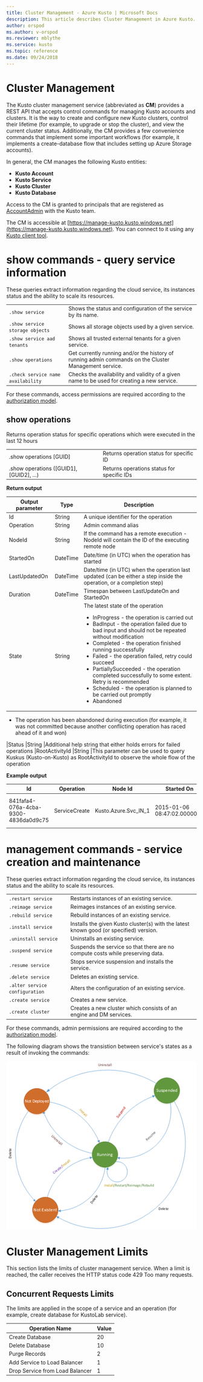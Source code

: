 ```yaml
---
title: Cluster Management - Azure Kusto | Microsoft Docs
description: This article describes Cluster Management in Azure Kusto.
author: orspod
ms.author: v-orspod
ms.reviewer: mblythe
ms.service: kusto
ms.topic: reference
ms.date: 09/24/2018
---
```

# Cluster Management

The Kusto cluster management service (abbreviated as **CM**) provides a REST API
that accepts control commands for managing Kusto accounts and clusters. It is
the way to create and configure new Kusto clusters, control their lifetime (for
example, to upgrade or stop the cluster), and view the current cluster status.
Additionally, the CM provides a few convenience commands that implement some
important workflows (for example, it implements a create-database flow that
includes setting up Azure Storage accounts).

In general, the CM manages the following Kusto entities:
* **Kusto Account**
* **Kusto Service**
* **Kusto Cluster**
* **Kusto Database**

Access to the CM is granted to principals that are registered as
[AccountAdmin](https://kusdoc2.azurewebsites.net/docs/concepts/principal-roles.html) with the Kusto team.

The CM is accessible at [https://manage-kusto.kusto.windows.net](https://manage-kusto.kusto.windows.net).
You can connect to it using any [Kusto client tool](https://kusdoc2.azurewebsites.net/docs/tools/tools.html).


# show commands - query service information

These queries extract information regarding the cloud service, its instances status and the ability to scale its resources. 

|||
|---|---
|`.show service`|Shows the status and configuration of the service by its name.
|`.show service storage objects`|Shows all storage objects used by a given service.
|`.show service aad tenants`|Shows all trusted external tenants for a given service.
|`.show operations`|Get currently running and/or the history of running admin commands on the Cluster Management service. 
|`.check service name availability`|Checks the availability and validity of a given name to be used for creating a new service. 

For these commands, access permissions are required according to the [authorization model](https://kusdoc2.azurewebsites.net/docs/concepts/principal-roles.html).

    
## show operations 

Returns operation status for specific operations which were executed in the last 12 hours

|||
|---|---| 
|.show operations [GUID] |Returns operation status for specific ID 
|.show operations ([GUID1], [GUID2], ...) |Returns operations status for specific IDs

**Return output**
  
|Output parameter |Type |Description 
|---|---|---
|Id |String |A unique identifier for the operation 
|Operation |String |Admin command alias 
|NodeId |String |If the command has a remote execution - NodeId will contain the ID of the executing remote node 
|StartedOn |DateTime |Date/time (in UTC) when the operation has started 
|LastUpdatedOn |DateTime |Date/time (in UTC) when the operation last updated (can be either a step inside the operation, or a completion step) 
|Duration |DateTime |Timespan between LastUpdateOn and StartedOn 
|State |String |The latest state of the operation <ul><li>InProgress - the operation is carried out</li><li>BadInput - the operation failed due to bad input and should not be repeated without modification</li><li>Completed - the operation finished running successfully </li><li>Failed - the operation failed, retry could succeed</li><li>PartiallySucceeded - the operation completed successfully to some extent. Retry is recommended</li><li>Scheduled - the operation is planned to be carried out promptly</li><li>Abandoned
 - The operation has been abandoned during execution (for example, it was not committed because another conflicting operation has raced ahead of it and won)</li></ul>
|Status |String |Additional help string that either holds errors for failed operations 
|RootActivityId |String |This parameter can be used to query Kuskus (Kusto-on-Kusto) as RootActivityId to observe the whole flow of the operation 
 
**Example output**
 
|Id |Operation |Node Id |Started On |Last Updated On |Duration |State |Status 
|--|--|--|--|--|--|--|--
|841fafa4-076a-4cba-9300-4836da0d9c75 |ServiceCreate |Kusto.Azure.Svc_IN_1 |2015-01-06 08:47:02.0000000 |2015-01-06 08:48:19.0000000 |0001-01-01 00:01:17.0000000 |InProgress |Started deployment of service 'Engine-NewService'| 
  
# management commands - service creation and maintenance

These queries extract information regarding the cloud service, its instances status and the ability to scale its resources. 

|||
|---|---
|`.restart service` |Restarts instances of an existing service. 
|`.reimage service` |Reimages instances of an existing service. 
|`.rebuild service` |Rebuild instances of an existing service. 
|`.install service`|Installs the given Kusto cluster(s) with the latest known good (or specified) version.
|`.uninstall service` |Uninstalls an existing service. 
|`.suspend service` |Suspends the service so that there are no compute costs while preserving data.
|`.resume service` |Stops service suspension and installs the service.
|`.delete service` |Deletes an existing service. 
|`.alter service configuration` |Alters the configuration of an existing service.  
|`.create service` |Creates a new service.
|`.create cluster` |Creates a new cluster which consists of an engine and DM services. 

For these commands, admin permissions are required according to the [authorization model](https://kusdoc2.azurewebsites.net/docs/concepts/principal-roles.html).

The following diagram shows the transistion between service's states as a result of invoking the commands:

![](./images/services-fsm.png)

# Cluster Management Limits

This section lists the limits of cluster management service. When a limit  is reached, the caller receives the HTTP status code 429 Too many requests. 

## Concurrent Requests Limits

The limits are applied in the scope of a service and an operation (for example, create database for KustoLab service). 

|Operation Name | Value 
|--|--
|Create Database | 20
|Delete Database | 10
|Purge Records | 2
|Add Service to Load Balancer | 1
|Drop Service from Load Balancer | 1